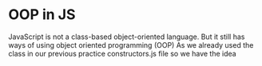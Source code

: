 # OOP in JS

JavaScript is not a class-based object-oriented language. But it still has ways of using object oriented programming (OOP)
As we already used the class in our previous practice constructors.js file so we have the idea 
